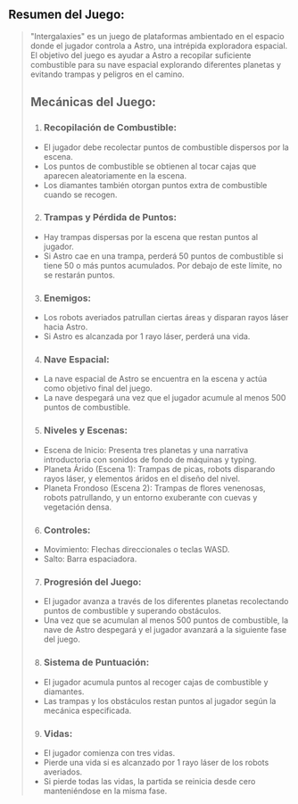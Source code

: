  ## Resumen del Juego:
> "Intergalaxies" es un juego de plataformas ambientado en el espacio donde el jugador controla a Astro, una intrépida exploradora espacial. El objetivo del juego es ayudar a Astro a recopilar suficiente combustible para su nave espacial explorando diferentes planetas y evitando trampas y peligros en el camino.
> 
> ## Mecánicas del Juego:
> 1.	### **Recopilación de Combustible**:
> * El jugador debe recolectar puntos de combustible dispersos por la escena.
> * Los puntos de combustible se obtienen al tocar cajas que aparecen aleatoriamente en la escena.
> *	Los diamantes también otorgan puntos extra de combustible cuando se recogen.
> 2.	### **Trampas y Pérdida de Puntos**:
> *	Hay trampas dispersas por la escena que restan puntos al jugador.
> *	Si Astro cae en una trampa, perderá 50 puntos de combustible si tiene 50 o más puntos acumulados. Por debajo de este límite, no se restarán puntos.
> 3.	### **Enemigos**:
> *	Los robots averiados patrullan ciertas áreas y disparan rayos láser hacia Astro.
> *	Si Astro es alcanzada por 1 rayo láser, perderá una vida.
> 4.	### **Nave Espacial**:
> *	La nave espacial de Astro se encuentra en la escena y actúa como objetivo final del juego.
> *	La nave despegará una vez que el jugador acumule al menos 500 puntos de combustible.
> 5.	### **Niveles y Escenas**:
> *	Escena de Inicio: Presenta tres planetas y una narrativa introductoria con sonidos de fondo de máquinas y typing. 
> *	Planeta Árido (Escena 1): Trampas de picas, robots disparando rayos láser, y elementos áridos en el diseño del nivel.
> *	Planeta Frondoso (Escena 2): Trampas de flores venenosas, robots patrullando, y un entorno exuberante con cuevas y vegetación densa.
> 6.  ### **Controles**:
> *	Movimiento: Flechas direccionales o teclas WASD.
> *	Salto: Barra espaciadora.
> 7. ### **Progresión del Juego**:
> *	El jugador avanza a través de los diferentes planetas recolectando puntos de combustible y superando obstáculos.
> *	Una vez que se acumulan al menos 500 puntos de combustible, la nave de Astro despegará y el jugador avanzará a la siguiente fase del juego.
> 8. ### **Sistema de Puntuación**:
>   * El jugador acumula puntos al recoger cajas de combustible y diamantes.
>   * Las trampas y los obstáculos restan puntos al jugador según la mecánica especificada.
> 9. ### **Vidas**:
> 	* El jugador comienza con tres vidas.
> 	* Pierde una vida si es alcanzado por 1 rayo láser de los robots averiados.
> 	* Si pierde todas las vidas, la partida se reinicia desde cero manteniéndose en la misma fase.
